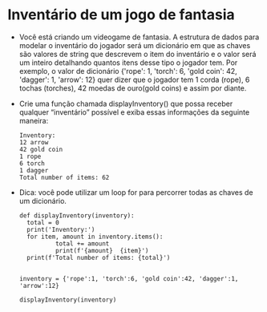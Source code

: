 # Inventário de um jogo de fantasia

+ Você está criando um videogame de fantasia. A estrutura de dados para modelar o inventário do jogador será um dicionário em que as chaves são valores de string que descrevem o item do inventário e o valor será um inteiro detalhando quantos itens desse tipo o jogador tem. Por exemplo, o valor de dicionário {'rope': 1, 'torch': 6, 'gold coin': 42, 'dagger': 1, 'arrow': 12} quer dizer que o jogador tem 1 corda (rope), 6 tochas (torches), 42 moedas de ouro(gold coins) e assim por diante.

+ Crie uma função chamada displayInventory() que possa receber qualquer “inventário” possível e exiba essas informações da seguinte maneira:
  ```invetario
  Inventory:
  12 arrow
  42 gold coin
  1 rope
  6 torch
  1 dagger
  Total number of items: 62
  ```
+ Dica: você pode utilizar um loop for para percorrer todas as chaves de um dicionário.
  ```inventario2
  def displayInventory(inventory):
  	total = 0
  	print('Inventory:')
  	for item, amount in inventory.items():
        	total += amount
        	print(f'{amount}  {item}')
  	print(f'Total number of items: {total}')


  inventory = {'rope':1, 'torch':6, 'gold coin':42, 'dagger':1, 'arrow':12}

  displayInventory(inventory)
  ```
